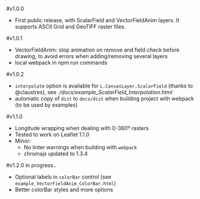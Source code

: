 #v1.0.0
- First public release, with ScalarField and VectorFieldAnim layers. It supports ASCII Grid and GeoTIFF raster files.

#v1.0.1
- VectorFieldAnim: stop animation on remove and field check before drawing, to avoid errors when adding/removing several layers
- local webpack in npm run commands

#v1.0.2
- `interpolate` option is available for `L.CanvasLayer.ScalarField` (thanks to @claustres), see *./docs/example_ScalarField_Interpolation.html*
- automatic copy of `dist` to `docs/dist` when building project with webpack (to be used by examples)

#v1.1.0
- Longitude wrapping when dealing with 0-360º rasters
- Tested to work on Leaflet 1.1.0
- Minor: 
    - No linter warnings when building with `webpack`
    - chromajs updated to 1.3.4

#v1.2.0 in progress..
- Optional labels in `colorBar` control (see `example_VectorFieldAnim_ColorBar.html`)
- Better colorBar styles and more options
